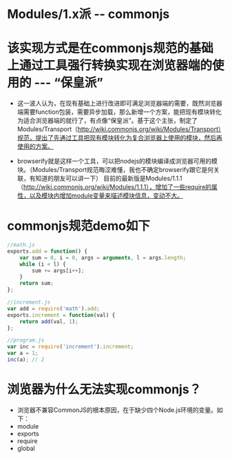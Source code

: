 
# Modules/1.x派 -- commonjs

# 该实现方式是在commonjs规范的基础上通过工具强行转换实现在浏览器端的使用的 --- “保皇派”

- 这一波人认为，在现有基础上进行改进即可满足浏览器端的需要，既然浏览器端需要function包装，需要异步加载，那么新增一个方案，能把现有模块转化为适合浏览器端的就行了，有点像“保皇派”。基于这个主张，制定了Modules/Transport（http://wiki.commonjs.org/wiki/Modules/Transport）规范，提出了先通过工具把现有模块转化为复合浏览器上使用的模块，然后再使用的方案。

- browserify就是这样一个工具，可以把nodejs的模块编译成浏览器可用的模块。（Modules/Transport规范晦涩难懂，我也不确定browserify跟它是何关联，有知道的朋友可以讲一下）
目前的最新版是Modules/1.1.1（http://wiki.commonjs.org/wiki/Modules/1.1.1），增加了一些require的属性，以及模块内增加module变量来描述模块信息，变动不大。

# commonjs规范demo如下

```javascript {cmd="node"}
//math.js
exports.add = function() {
    var sum = 0, i = 0, args = arguments, l = args.length;
    while (i < l) {
        sum += args[i++];
    }
    return sum;
};

//increment.js
var add = require('math').add;
exports.increment = function(val) {
    return add(val, 1);
};

//program.js
var inc = require('increment').increment;
var a = 1;
inc(a); // 2

```


# 浏览器为什么无法实现commonjs？
- 浏览器不兼容CommonJS的根本原因，在于缺少四个Node.js环境的变量。如下：
 - module
- exports
- require
- global
